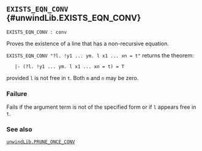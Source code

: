 ## `EXISTS_EQN_CONV` {#unwindLib.EXISTS_EQN_CONV}


```
EXISTS_EQN_CONV : conv
```



Proves the existence of a line that has a non-recursive equation.


`EXISTS_EQN_CONV "?l. !y1 ... ym. l x1 ... xn = t"` returns the theorem:
    
       |- (?l. !y1 ... ym. l x1 ... xn = t) = T
    
provided `l` is not free in `t`. Both `m` and `n` may be zero.

### Failure

Fails if the argument term is not of the specified form or if `l` appears free
in `t`.

### See also

[`unwindLib.PRUNE_ONCE_CONV`](#unwindLib.PRUNE_ONCE_CONV)

